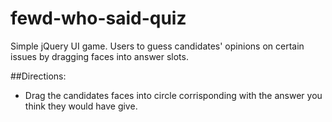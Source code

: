 # fewd-who-said-quiz
Simple jQuery UI game. Users to guess candidates' opinions on certain issues by dragging faces into answer slots.

##Directions:

- Drag the candidates faces into circle corrisponding with the answer you think they would have give.

